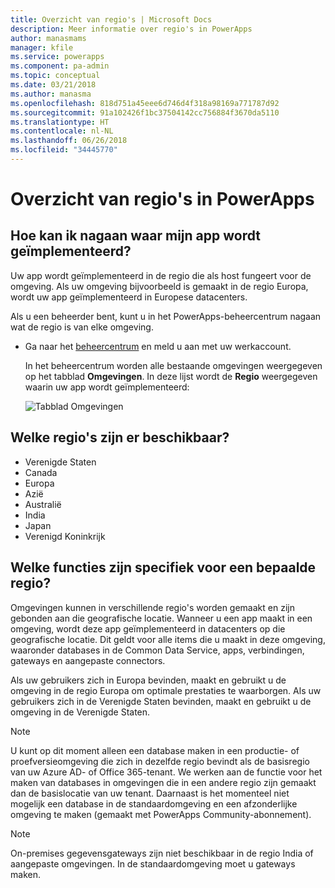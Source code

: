 ```yaml
---
title: Overzicht van regio's | Microsoft Docs
description: Meer informatie over regio's in PowerApps
author: manasmams
manager: kfile
ms.service: powerapps
ms.component: pa-admin
ms.topic: conceptual
ms.date: 03/21/2018
ms.author: manasma
ms.openlocfilehash: 818d751a45eee6d746d4f318a98169a771787d92
ms.sourcegitcommit: 91a102426f1bc37504142cc756884f3670da5110
ms.translationtype: HT
ms.contentlocale: nl-NL
ms.lasthandoff: 06/26/2018
ms.locfileid: "34445770"
---
```

# <a name="regions-overview-in-powerapps"></a>Overzicht van regio's in PowerApps
## <a name="how-do-i-find-out-where-my-app-is-deployed"></a>Hoe kan ik nagaan waar mijn app wordt geïmplementeerd?
Uw app wordt geïmplementeerd in de regio die als host fungeert voor de omgeving. Als uw omgeving bijvoorbeeld is gemaakt in de regio Europa, wordt uw app geïmplementeerd in Europese datacenters.

Als u een beheerder bent, kunt u in het PowerApps-beheercentrum nagaan wat de regio is van elke omgeving.

* Ga naar het [beheercentrum](https://admin.powerapps.com) en meld u aan met uw werkaccount.
  
    In het beheercentrum worden alle bestaande omgevingen weergegeven op het tabblad **Omgevingen**. In deze lijst wordt de **Regio** weergegeven waarin uw app wordt geïmplementeerd:
  
   ![Tabblad Omgevingen](./media/regions-overview/environment-list.png)

## <a name="what-regions-are-available"></a>Welke regio's zijn er beschikbaar?
* Verenigde Staten
* Canada
* Europa
* Azië
* Australië
* India
* Japan
* Verenigd Koninkrijk

## <a name="what-features-are-specific-to-a-given-region"></a>Welke functies zijn specifiek voor een bepaalde regio?
Omgevingen kunnen in verschillende regio's worden gemaakt en zijn gebonden aan die geografische locatie. Wanneer u een app maakt in een omgeving, wordt deze app geïmplementeerd in datacenters op die geografische locatie. Dit geldt voor alle items die u maakt in deze omgeving, waaronder databases in de Common Data Service, apps, verbindingen, gateways en aangepaste connectors.

Als uw gebruikers zich in Europa bevinden, maakt en gebruikt u de omgeving in de regio Europa om optimale prestaties te waarborgen. Als uw gebruikers zich in de Verenigde Staten bevinden, maakt en gebruikt u de omgeving in de Verenigde Staten.

> [!NOTE]
> U kunt op dit moment alleen een database maken in een productie- of proefversieomgeving die zich in dezelfde regio bevindt als de basisregio van uw Azure AD- of Office 365-tenant. We werken aan de functie voor het maken van databases in omgevingen die in een andere regio zijn gemaakt dan de basislocatie van uw tenant. Daarnaast is het momenteel niet mogelijk een database in de standaardomgeving en een afzonderlijke omgeving te maken (gemaakt met PowerApps Community-abonnement).

> [!NOTE]
> On-premises gegevensgateways zijn niet beschikbaar in de regio India of aangepaste omgevingen. In de standaardomgeving moet u gateways maken.

